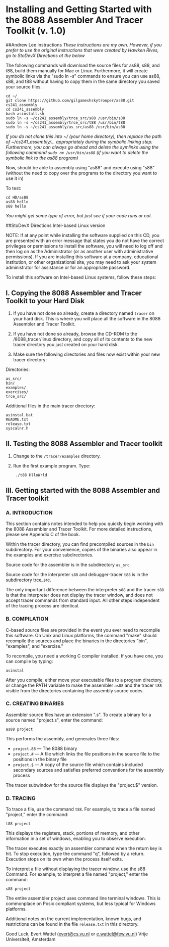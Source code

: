 # Installing and Getting Started with the 8088 Assembler And Tracer Toolkit (v. 1.0)
##Andrew Lee Instructions
*These instructions are my own. However, if you prefer to use the original instructions that were created by Hawken Rives, go to StoDevX Directions at the below*

The following commands will download the source files for as88, s88, and t88, build them manually for Mac or Linux.
Furthermore, it will create symbolic links via the "sudo ln -s" commands to ensure you can use as88, s88, and t88 without having to copy them in the same directory you saved your source files.

```
cd ~/
git clone https://github.com/gilgameshskytrooper/as88.git cs241_assembly
cd cs241_assembly
bash asinstall.sh
sudo ln -s ~/cs241_assembly/trce_src/s88 /usr/bin/s88
sudo ln -s ~/cs241_assembly/trce_src/t88 /usr/bin/t88
sudo ln -s ~/cs241_assembly/as_src/as88 /usr/bin/as88
```

*If you do not clone this into ~/ (your home directory), then replace the path of ~/cs241_assembly/... appropriately during the symbolic linking step. Furthermore, you can always go ahead and delete the symlinks using the following command ```sudo rm /usr/bin/as88``` (if you want to delete the symbolic link to the as88 program)*

Now, should be able to assembly using "as88" and execute using "s88" (without the need to copy over the programs to the directory you want to use it in)

To test:
```
cd HD/as88
as88 hello
s88 hello
```

*You might get some type of error, but just see if your code runs or not.*

##StoDevX Directions
Intel-based Linux version

NOTE: If at any point while installing the software supplied on this CD, you are presented with an error message that states you do not have the correct privileges or permissions to install the software, you will need to log off and then log on as the Administrator (or as another user with administrative permissions). If you are installing this software at a company, educational institution, or other organizational site, you may need to ask your system administrator for assistance or for an appropriate password.

To install this software on Intel-based Linux systems, follow these steps:


## I. Copying the 8088 Assembler and Tracer Toolkit to your Hard Disk

1. If you have not done so already, create a directory named `tracer` on your hard disk. This is where you will place all the software in the 8088 Assembler and Tracer Toolkit. 

2. If you have not done so already, browse the CD-ROM to the /8088_tracer/linux directory, and copy all of its contents to the new tracer directory you just created on your hard disk. 

3. Make sure the following directories and files now exist within your new tracer directory:

Directories: 

	as_src/
	bin/
	examples/
	exercises/
	trce_src/

Additional files in the main tracer directory: 

	asinstal.bat
	README.txt
	release.txt
	syscalnr.h


## II. Testing the 8088 Assembler and Tracer toolkit 

1. Change to the `/tracer/examples` directory. 

2. Run the first example program. Type: 

		./t88 HlloWrld


## III. Getting started with the 8088 Assembler and Tracer toolkit

### A. INTRODUCTION

This section contains notes intended to help you quickly begin working with the 8088 Assembler and Tracer Toolkit. For more detailed instructions, please see Appendix C of the book. 

Within the tracer directory, you can find precompiled sources in the `bin` subdirectory. For your convenience, copies of the binaries also appear in the examples and exercise subdirectories.

Source code for the assembler is in the subdirectory `as_src`. 

Source code for the interpreter `s88` and debugger-tracer `t88` is in the subdirectory trce_src.

The only important difference between the interpreter `s88` and the tracer `t88` is that the interpreter does not display the tracer window, and does not accept tracer commands from standard input. All other steps independent of the tracing process are identical.

### B. COMPILATION

C-based source files are provided in the event you ever need to recompile this software. On Unix and Linux platforms, the command "make" should recompile the sources and place the binaries in the directories "bin", "examples", and "exercise."

To recompile, you need a working C compiler installed. If you have one, you can compile by typing:

	asinstal

After you compile, either move your executable files to a program directory, or change the PATH variable to make the assembler `as88` and the tracer `t88` visible from the directories containing the assembly source codes.

### C. CREATING BINARIES

Assembler source files have an extension ".s". To create a binary for a source named "project.s", enter the command:

	as88 project

This performs the assembly, and generates three files:

- `project.88` — The 8088 binary
- `project.#` — A file which links the file positions in the source file to the positions in the binary file
- `project.$` — A copy of the source file which contains included secondary sources and satisfies preferred conventions for the assembly process

The tracer subwindow for the source file displays the "project.$" version.

### D. TRACING

To trace a file, use the command `t88`. For example, to trace a file named "project," enter the command:

	t88 project

This displays the registers, stack, portions of memory, and other information in a set of windows, enabling you to observe execution.

The tracer executes exactly on assembler command when the return key is hit. To stop execution, type the command "q", followed by a return. Execution stops on its own when the process itself exits.

To interpret a file without displaying the tracer window, use the s88 Command. For example, to interpret a file named "project," enter the command:

	s88 project

The entire assembler project uses command line terminal windows. This is commonplace on Posix compliant systems, but less typical for Windows platforms.

Additional notes on the current implementation, known bugs, and restrictions can be found in the file `release.txt` in this directory.

Good Luck,
Evert Wattel (<evert@cs.vu.nl> or <e.wattel@few.vu.nl>)
Vrije Universiteit, Amsterdam
